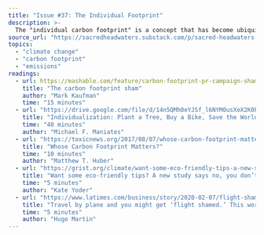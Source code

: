 ```yaml
---
title: "Issue #37: The Individual Footprint"
description: >-
  The "individual carbon footprint" is a concept that has become ubiquitous over the last two decades. Does it actually help us achieve long-term decarbonization, or is it a neoliberal distraction?
source_url: "https://sacredheadwaters.substack.com/p/sacred-headwaters-37-the-individual"
topics:
  - "climate change"
  - "carbon footprint"
  - "emissions"
readings:
  - url: https://mashable.com/feature/carbon-footprint-pr-campaign-sham/
    title: "The carbon footprint sham"
    author: "Mark Kaufman"
    time: "15 minutes"
  - url: "https://drive.google.com/file/d/14n5QMh0eYJSf_l6NYM0usXeX2K0PKuhi/view?usp=sharing"
    title: "Individualization: Plant a Tree, Buy a Bike, Save the World?"
    time: "40 minutes"
    author: "Michael F. Maniates"
  - url: "https://toxicnews.org/2017/08/07/whose-carbon-footprint-matters/"
    title: "Whose Carbon Footprint Matters?"
    time: "10 minutes"
    author: "Matthew T. Huber"
  - url: "https://grist.org/climate/want-some-eco-friendly-tips-a-new-study-says-no-you-dont/"
    title: "Want some eco-friendly tips? A new study says no, you don’t."
    time: "5 minutes"
    author: "Kate Yoder"
  - url: "https://www.latimes.com/business/story/2020-02-07/flight-shaming-airlines-climate-change-greta-thunberg"
    title: "Travel by plane and you might get ‘flight shamed.’ This worries airlines"
    time: "5 minutes"
    author: "Hugo Martin"
---
```

